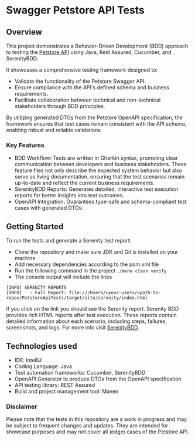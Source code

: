 # Swagger Petstore API Tests


## Overview
This project demonstrates a Behavior-Driven Development (BDD) approach to testing the [Petstore API](https://petstore3.swagger.io/) using Java, Rest Assured, Cucumber, and SerenityBDD.

It showcases a comprehensive testing framework designed to:
- Validate the functionality of the Petstore Swagger API.
- Ensure compliance with the API's defined schema and business requirements.
- Facilitate collaboration between technical and non-technical stakeholders through BDD principles.

By utilizing generated DTOs from the Petstore OpenAPI specification, the framework ensures that test cases remain consistent with the API schema, enabling robust and reliable validations.

### Key Features
- BDD Workflow: Tests are written in Gherkin syntax, promoting clear communication between developers and business stakeholders. These feature files not only describe the expected system behavior but also serve as living documentation, ensuring that the test scenarios remain up-to-date and reflect the current business requirements.
- SerenityBDD Reports: Generates detailed, interactive test execution reports for better insights into test outcomes.
- OpenAPI Integration: Guarantees type-safe and schema-compliant test cases with generated DTOs.
## Getting Started
To run the tests and generate a Serenity test report:
- Clone the repository and make sure JDK and Git is installed on your machine
- Add necessary dependencies according to the pom.xml file
- Run the following command in the project
`./mvnw clean verify`
- The console output will include the lines
```
[INFO] SERENITY REPORTS
[INFO]   - Full Report: file:///Users/<your-user>/<path-to-repo>/PetstoreApiTests/target/site/serenity/index.html
```
If you click on the link you should see the Serenity report.
Serenity BDD provides rich HTML reports after test execution. These reports contain detailed information about each scenario, including steps, failures, screenshots, and logs.
For more info visit [SerenityBDD](https://serenity-bdd.github.io/).
## Technologies used
- IDE: IntelliJ
- Coding Language: Java
- Test automation frameworks: Cucumber, SerenityBDD
- OpenAPI Generator to produce DTOs from the OpenAPI specification
- API testing library: REST Assured
- Build and project management tool: Maven
### Disclaimer
Please note that the tests in this repository are a work in progress and may be subject to frequent changes and updates. They are intended for showcase purposes and may not cover all (edge) cases of the Petstore API.